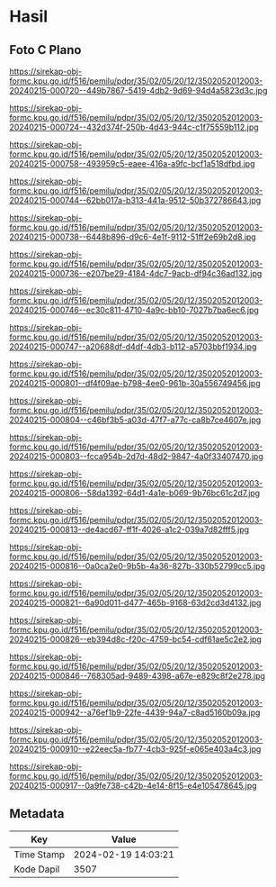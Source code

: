 # Hasil

## Foto C Plano

https://sirekap-obj-formc.kpu.go.id/f516/pemilu/pdpr/35/02/05/20/12/3502052012003-20240215-000720--449b7867-5419-4db2-9d69-94d4a5823d3c.jpg

https://sirekap-obj-formc.kpu.go.id/f516/pemilu/pdpr/35/02/05/20/12/3502052012003-20240215-000724--432d374f-250b-4d43-944c-c1f75559b112.jpg

https://sirekap-obj-formc.kpu.go.id/f516/pemilu/pdpr/35/02/05/20/12/3502052012003-20240215-000758--493959c5-eaee-416a-a9fc-bcf1a518dfbd.jpg

https://sirekap-obj-formc.kpu.go.id/f516/pemilu/pdpr/35/02/05/20/12/3502052012003-20240215-000744--62bb017a-b313-441a-9512-50b372786643.jpg

https://sirekap-obj-formc.kpu.go.id/f516/pemilu/pdpr/35/02/05/20/12/3502052012003-20240215-000738--6448b896-d9c6-4e1f-9112-51ff2e69b2d8.jpg

https://sirekap-obj-formc.kpu.go.id/f516/pemilu/pdpr/35/02/05/20/12/3502052012003-20240215-000736--e207be29-4184-4dc7-9acb-df94c36ad132.jpg

https://sirekap-obj-formc.kpu.go.id/f516/pemilu/pdpr/35/02/05/20/12/3502052012003-20240215-000746--ec30c811-4710-4a9c-bb10-7027b7ba6ec6.jpg

https://sirekap-obj-formc.kpu.go.id/f516/pemilu/pdpr/35/02/05/20/12/3502052012003-20240215-000747--a20688df-d4df-4db3-b112-a5703bbf1934.jpg

https://sirekap-obj-formc.kpu.go.id/f516/pemilu/pdpr/35/02/05/20/12/3502052012003-20240215-000801--df4f09ae-b798-4ee0-961b-30a556749456.jpg

https://sirekap-obj-formc.kpu.go.id/f516/pemilu/pdpr/35/02/05/20/12/3502052012003-20240215-000804--c46bf3b5-a03d-47f7-a77c-ca8b7ce4607e.jpg

https://sirekap-obj-formc.kpu.go.id/f516/pemilu/pdpr/35/02/05/20/12/3502052012003-20240215-000803--fcca954b-2d7d-48d2-9847-4a0f33407470.jpg

https://sirekap-obj-formc.kpu.go.id/f516/pemilu/pdpr/35/02/05/20/12/3502052012003-20240215-000806--58da1392-64d1-4a1e-b069-9b76bc61c2d7.jpg

https://sirekap-obj-formc.kpu.go.id/f516/pemilu/pdpr/35/02/05/20/12/3502052012003-20240215-000813--de4acd67-ff1f-4026-a1c2-039a7d82fff5.jpg

https://sirekap-obj-formc.kpu.go.id/f516/pemilu/pdpr/35/02/05/20/12/3502052012003-20240215-000816--0a0ca2e0-9b5b-4a36-827b-330b52799cc5.jpg

https://sirekap-obj-formc.kpu.go.id/f516/pemilu/pdpr/35/02/05/20/12/3502052012003-20240215-000821--6a90d011-d477-465b-9168-63d2cd3d4132.jpg

https://sirekap-obj-formc.kpu.go.id/f516/pemilu/pdpr/35/02/05/20/12/3502052012003-20240215-000826--eb394d8c-f20c-4759-bc54-cdf61ae5c2e2.jpg

https://sirekap-obj-formc.kpu.go.id/f516/pemilu/pdpr/35/02/05/20/12/3502052012003-20240215-000846--768305ad-9489-4398-a67e-e829c8f2e278.jpg

https://sirekap-obj-formc.kpu.go.id/f516/pemilu/pdpr/35/02/05/20/12/3502052012003-20240215-000942--a76ef1b9-22fe-4439-94a7-c8ad5160b09a.jpg

https://sirekap-obj-formc.kpu.go.id/f516/pemilu/pdpr/35/02/05/20/12/3502052012003-20240215-000910--e22eec5a-fb77-4cb3-925f-e065e403a4c3.jpg

https://sirekap-obj-formc.kpu.go.id/f516/pemilu/pdpr/35/02/05/20/12/3502052012003-20240215-000917--0a9fe738-c42b-4e14-8f15-e4e105478645.jpg


## Metadata

| Key        | Value               |
| ---------- | ------------------- |
| Time Stamp | 2024-02-19 14:03:21 |
| Kode Dapil | 3507                |




